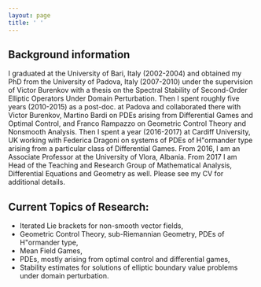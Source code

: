 ```yaml
---
layout: page
title: ' '
---
```





## Background information

I graduated at the University of Bari, Italy (2002-2004) and obtained my PhD from the University of Padova, Italy (2007-2010) under the supervision of Victor Burenkov with a thesis on the Spectral Stability of Second-Order Elliptic Operators Under Domain Perturbation. Then I spent roughly five years (2010-2015) as a post-doc. at Padova and collaborated there with Victor Burenkov, Martino Bardi on PDEs arising from Differential Games and Optimal Control, and Franco Rampazzo on Geometric Control Theory and Nonsmooth Analysis. Then I spent a year (2016-2017) at Cardiff University, UK working with Federica Dragoni on systems of PDEs of H\"ormander type arising from a particular class of Differential Games. From 2016, I am an Associate Professor at the University of Vlora, Albania. From 2017 I am Head of the Teaching and Research Group of Mathematical Analysis, Differential Equations and Geometry as well. Please see my CV for additional details.  


## Current Topics of Research:

- Iterated Lie brackets for non-smooth vector fields,
- Geometric Control Theory, sub-Riemannian Geometry, PDEs of H\"ormander type,
- Mean Field Games,
- PDEs, mostly arising from optimal control and differential games,
- Stability estimates for solutions of elliptic boundary value problems under domain perturbation.
		
